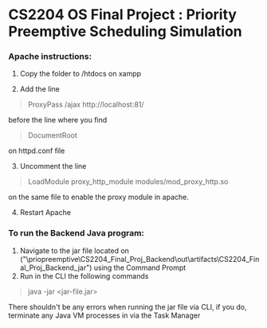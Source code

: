 # CS2204 OS Final Project : Priority Preemptive Scheduling Simulation

### Apache instructions:

1. Copy the folder to /htdocs on xampp

2. Add the line

> ProxyPass /ajax http://localhost:81/

before the line where you find

> DocumentRoot

on httpd.conf file

3. Uncomment the line

> LoadModule proxy_http_module modules/mod_proxy_http.so 

on the same file to enable the proxy module in apache.

4. Restart Apache

### To run the Backend Java program:

1. Navigate to the jar file located on ("\priopreemptive\CS2204_Final_Proj_Backend\out\artifacts\CS2204_Final_Proj_Backend_jar") using the Command Prompt
2. Run in the CLI the following commands

> java -jar \<jar-file.jar\>

There shouldn't be any errors when running the jar file via CLI, if you do, terminate any Java VM processes in via the Task Manager
